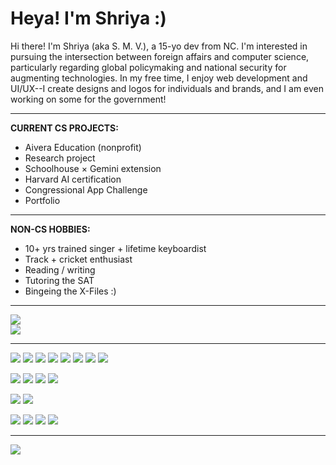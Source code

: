 # Heya! I'm Shriya :)

Hi there! I'm Shriya (aka S. M. V.), a 15-yo dev from NC. I'm interested in pursuing the intersection between foreign affairs and computer science, particularly regarding global policymaking and national security for augmenting technologies. In my free time, I enjoy web development and UI/UX--I create designs and logos for individuals and brands, and I am even working on some for the government!

---

**CURRENT CS PROJECTS:** 
<br>
- Aivera Education (nonprofit)
- Research project
- Schoolhouse × Gemini extension
- Harvard AI certification
- Congressional App Challenge
- Portfolio

---

**NON-CS HOBBIES:**
<br>
- 10+ yrs trained singer + lifetime keyboardist
- Track + cricket enthusiast
- Reading / writing
- Tutoring the SAT
- Bingeing the X-Files :)

---

![](https://github-profile-summary-cards.vercel.app/api/cards/profile-details?username=smv1256&theme=github_dark)
<br>
![](https://github-readme-stats.vercel.app/api/top-langs/?username=smv1256&theme=github_dark)

---

![](https://img.shields.io/badge/assembly%20script-%23000000.svg?style=for-the-badge&logo=assemblyscript&logoColor=white)
![](https://img.shields.io/badge/c-%2300599C.svg?style=for-the-badge&logo=c&logoColor=white)
![](https://img.shields.io/badge/CSS3-1572B6?style=for-the-badge&logo=css3&logoColor=white)
![](https://img.shields.io/badge/HTML5-E34F26?style=for-the-badge&logo=html5&logoColor=white)
![](https://img.shields.io/badge/JavaScript-323330?style=for-the-badge&logo=javascript&logoColor=white)
![](https://img.shields.io/badge/Python-FFD43B?style=for-the-badge&logo=python&logoColor=white)
![](https://img.shields.io/badge/node.js-6DA55F?style=for-the-badge&logo=node.js&logoColor=white)
![](https://shields.io/badge/TypeScript-3178C6?style=for-the-badge&logo=typescript&logoColor=white)

![](https://img.shields.io/badge/Next-black?style=for-the-badge&logo=next.js&logoColor=white)
![](https://img.shields.io/badge/p5%20js-ED225D?style=for-the-badge&logo=p5dotjs&logoColor=white)
![](https://img.shields.io/badge/react-%2320232a.svg?style=for-the-badge&logo=react&logoColor=white)
![](https://img.shields.io/badge/tailwindcss-%2338B2AC.svg?style=for-the-badge&logo=tailwind-css&logoColor=white)

![](https://img.shields.io/badge/Canva-%2300C4CC.svg?style=for-the-badge&logo=Canva&logoColor=white)
![](https://img.shields.io/badge/figma-%23F24E1E.svg?style=for-the-badge&logo=figma&logoColor=white)

![](https://img.shields.io/badge/Codepen-000000?style=for-the-badge&logo=codepen&logoColor=white)
![](https://img.shields.io/badge/GitHub-100000?style=for-the-badge&logo=github&logoColor=white)
![](https://img.shields.io/badge/KhanAcademy-%2314BF96.svg?style=for-the-badge&logo=KhanAcademy&logoColor=white)
![](https://img.shields.io/badge/Replit-DD1200?style=for-the-badge&logo=Replit&logoColor=white)

---

![](https://komarev.com/ghpvc/?username=smv1256&color=blue&label=Profile+Visits)
